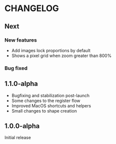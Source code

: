 # CHANGELOG #

## Next

### New features

- Add images lock proportions by default
- Shows a pixel grid when zoom greater than 800%

### Bug fixed

## 1.1.0-alpha

- Bugfixing and stabilization post-launch
- Some changes to the register flow
- Improved MacOS shortcuts and helpers
- Small changes to shape creation


## 1.0.0-alpha

Initial release
